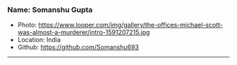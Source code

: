 ### Name: Somanshu Gupta
- Photo: https://www.looper.com/img/gallery/the-offices-michael-scott-was-almost-a-murderer/intro-1591207215.jpg
- Location: India
- Github: https://github.com/Somanshu693
***
